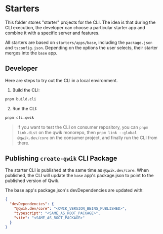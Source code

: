 # Starters

This folder stores "starter" projects for the CLI. The idea is that during the CLI execution, the developer can choose a particular starter app and combine it with a specific server and features.

All starters are based on `starters/apps/base`, including the `package.json` and `tsconfig.json`. Depending on the options the user selects, their starter merges into the `base` app.

## Developer

Here are steps to try out the CLI in a local environment.

1. Build the CLI:

```zsh
pnpm build.cli
```

2. Run the CLI:

```zsh
pnpm cli.qwik
```

> If you want to test the CLI on consumer repository, you can `pnpm link.dist` on the qwik monorepo, then `pnpm link --global @qwik.dev/core` on the consumer project, and finally run the CLI from there.

## Publishing `create-qwik` CLI Package

The starter CLI is published at the same time as `@qwik.dev/core`. When published, the CLI will update the `base` app's package.json to point to the published version of Qwik.

The base app's package.json's devDependencies are updated with:

```json
{
  "devDependencies": {
    "@qwik.dev/core": "<QWIK_VERSION_BEING_PUBLISHED>",
    "typescript": "<SAME_AS_ROOT_PACKAGE>",
    "vite": "<SAME_AS_ROOT_PACKAGE>"
  }
}
```
